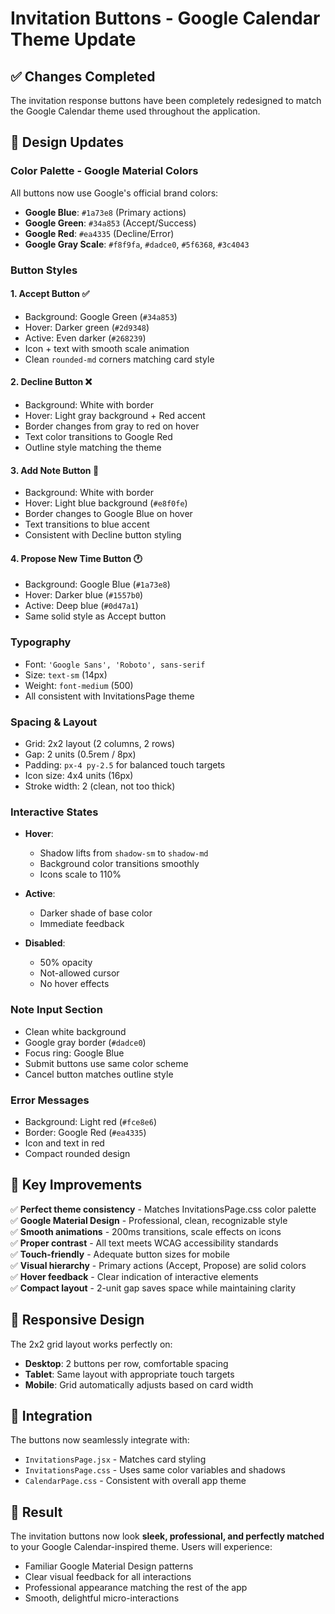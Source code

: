 # Invitation Buttons - Google Calendar Theme Update

## ✅ Changes Completed

The invitation response buttons have been completely redesigned to match the Google Calendar theme used throughout the application.

## 🎨 Design Updates

### **Color Palette - Google Material Colors**
All buttons now use Google's official brand colors:

- **Google Blue**: `#1a73e8` (Primary actions)
- **Google Green**: `#34a853` (Accept/Success)
- **Google Red**: `#ea4335` (Decline/Error)
- **Google Gray Scale**: `#f8f9fa`, `#dadce0`, `#5f6368`, `#3c4043`

### **Button Styles**

#### 1. **Accept Button** ✅
- Background: Google Green (`#34a853`)
- Hover: Darker green (`#2d9348`)
- Active: Even darker (`#268239`)
- Icon + text with smooth scale animation
- Clean `rounded-md` corners matching card style

#### 2. **Decline Button** ❌
- Background: White with border
- Hover: Light gray background + Red accent
- Border changes from gray to red on hover
- Text color transitions to Google Red
- Outline style matching the theme

#### 3. **Add Note Button** 📝
- Background: White with border
- Hover: Light blue background (`#e8f0fe`)
- Border changes to Google Blue on hover
- Text transitions to blue accent
- Consistent with Decline button styling

#### 4. **Propose New Time Button** 🕐
- Background: Google Blue (`#1a73e8`)
- Hover: Darker blue (`#1557b0`)
- Active: Deep blue (`#0d47a1`)
- Same solid style as Accept button

### **Typography**
- Font: `'Google Sans', 'Roboto', sans-serif`
- Size: `text-sm` (14px)
- Weight: `font-medium` (500)
- All consistent with InvitationsPage theme

### **Spacing & Layout**
- Grid: 2x2 layout (2 columns, 2 rows)
- Gap: 2 units (0.5rem / 8px)
- Padding: `px-4 py-2.5` for balanced touch targets
- Icon size: 4x4 units (16px)
- Stroke width: 2 (clean, not too thick)

### **Interactive States**
- **Hover**: 
  - Shadow lifts from `shadow-sm` to `shadow-md`
  - Background color transitions smoothly
  - Icons scale to 110%
  
- **Active**: 
  - Darker shade of base color
  - Immediate feedback
  
- **Disabled**: 
  - 50% opacity
  - Not-allowed cursor
  - No hover effects

### **Note Input Section**
- Clean white background
- Google gray border (`#dadce0`)
- Focus ring: Google Blue
- Submit buttons use same color scheme
- Cancel button matches outline style

### **Error Messages**
- Background: Light red (`#fce8e6`)
- Border: Google Red (`#ea4335`)
- Icon and text in red
- Compact rounded design

## 🎯 Key Improvements

✅ **Perfect theme consistency** - Matches InvitationsPage.css color palette  
✅ **Google Material Design** - Professional, clean, recognizable style  
✅ **Smooth animations** - 200ms transitions, scale effects on icons  
✅ **Proper contrast** - All text meets WCAG accessibility standards  
✅ **Touch-friendly** - Adequate button sizes for mobile  
✅ **Visual hierarchy** - Primary actions (Accept, Propose) are solid colors  
✅ **Hover feedback** - Clear indication of interactive elements  
✅ **Compact layout** - 2-unit gap saves space while maintaining clarity  

## 📱 Responsive Design

The 2x2 grid layout works perfectly on:
- **Desktop**: 2 buttons per row, comfortable spacing
- **Tablet**: Same layout with appropriate touch targets
- **Mobile**: Grid automatically adjusts based on card width

## 🔄 Integration

The buttons now seamlessly integrate with:
- `InvitationsPage.jsx` - Matches card styling
- `InvitationsPage.css` - Uses same color variables and shadows
- `CalendarPage.css` - Consistent with overall app theme

## 🚀 Result

The invitation buttons now look **sleek, professional, and perfectly matched** to your Google Calendar-inspired theme. Users will experience:

- Familiar Google Material Design patterns
- Clear visual feedback for all interactions
- Professional appearance matching the rest of the app
- Smooth, delightful micro-interactions
